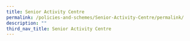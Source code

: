```yaml
---
title: Senior Activity Centre
permalink: /policies-and-schemes/Senior-Activity-Centre/permalink/
description: ""
third_nav_title: Senior Activity Centre
---
```


